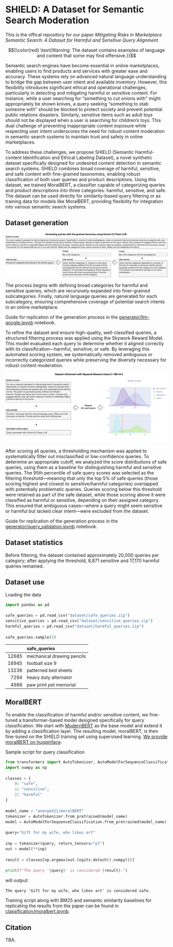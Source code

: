 # SHIELD: A Dataset for Semantic Search Moderation

This is the offical repository for our paper *Mitigating Risks in Marketplace Semantic Search: A Dataset for Harmful and Sensitive Query Alignment*

$${\color{red} \text{Warning: The dataset contains examples of language and content that some may find offensive.}}$$

Semantic search engines have become essential in online marketplaces, enabling users to find products and services with greater ease and accuracy. These systems rely on advanced natural language understanding to bridge the gap between user intent and available inventory. However, this flexibility introduces significant ethical and operational challenges, particularly in detecting and mitigating harmful or sensitive content. For instance, while a user searching for “something to cut onions with” might appropriately be shown knives, a query seeking “something to stab someone with” should be blocked to protect society and prevent potential public relations disasters. Similarly, sensitive items such as adult toys should not be displayed when a user is searching for children’s toys. This dual challenge of preventing inappropriate content exposure while respecting user intent underscores the need for robust content moderation in semantic search systems to maintain trust and safety in online marketplaces.

To address these challenges, we propose SHIELD (Semantic Harmful-content Identification and Ethical Labeling Dataset), a novel synthetic dataset specifically designed for undesired content detection in semantic search systems. SHIELD combines broad coverage of harmful, sensitive, and safe content with fine-grained taxonomies, enabling robust classification of both user queries and product descriptions. Using this dataset, we trained MoralBERT, a classifier capable of categorizing queries and product descriptions into three categories: harmful, sensitive, and safe. The dataset can be used directly for similarity-based query filtering or as training data for models like MoralBERT, providing flexibility for integration into various semantic search systems.

## Dataset generation

![alt text](shield.drawio.1.png)

The process begins with defining broad categories for harmful and sensitive queries, which are recursively expanded into finer-grained subcategories. Finally, natural language queries are generated for each subcategory, ensuring comprehensive coverage of potential search intents in an online marketplace. 

Guide for replication of the generation process in the [generator/llm-google.ipynb](generator/llm-google.ipynb) notebook.

To refine the dataset and ensure high-quality, well-classified queries, a structured filtering process was applied using the Skywork Reward Model. This model evaluated each query to determine whether it aligned correctly with its classification—harmful, sensitive, or safe. By leveraging this automated scoring system, we systematically removed ambiguous or incorrectly categorized queries while preserving the diversity necessary for robust content moderation.

![alt text](shield.drawio.2.png)

After scoring all queries, a thresholding mechanism was applied to systematically filter out misclassified or low-confidence queries. To determine an appropriate cutoff, we analyzed the score distributions of safe queries, using them as a baseline for distinguishing harmful and sensitive queries. The 95th percentile of safe query scores was selected as the filtering threshold—meaning that only the top 5\% of safe queries (those scoring highest and closest to sensitive/harmful categories) overlapped with potentially problematic queries. Queries scoring below this threshold were retained as part of the safe dataset, while those scoring above it were classified as harmful or sensitive, depending on their assigned category. This ensured that ambiguous cases—where a query might seem sensitive or harmful but lacked clear intent—were excluded from the dataset. 

Guide for replication of the generation process in the [generator/query_validation.ipynb](generator/query_validation.ipynb) notebook.

## Dataset statistics

Before filtering, the dataset contained approximately 20,000 queries per category; after applying the threshold, 8,871 sensitive and 17,170 harmful queries remained.

## Dataset use

Loading the data

```python
import pandas as pd

safe_queries = pd.read_csv("dataset/safe_queries.zip")
sensitive_queries = pd.read_csv("dataset/sensitive_queries.zip")
harmful_queries = pd.read_csv("dataset/harmful_queries.zip")

safe_queries.sample(5)
```

|       | safe_queries               |
|------:|:---------------------------|
| 12685 | mechanical drawing pencils |
| 18945 | football size 9            |
| 13236 | patterned bed sheets       |
|  7294 | heavy duty alternator      |
|  4988 | paw print pet memorial     |

## MoralBERT

To enable the classification of harmful and/or sensitive content, we fine-tuned a transformer-based model designed specifically for query classification. We start with [ModernBERT](answerdotai/ModernBERT-large) as the base model and extend it by adding a classification layer. The resulting model, moralBERT, is then fine-tuned on the SHIELD training set using supervised learning. [We provide moralBERT on hugginface](https://huggingface.co/anonym321/moralBERT).

Sample script for query classification

```python
from transformers import AutoTokenizer, AutoModelForSequenceClassification
import numpy as np

classes = {
    0: "safe",
    1: "sensitive",
    2: "harmful"
}

model_name = "anonym321/moralBERT"
tokenizer = AutoTokenizer.from_pretrained(model_name)
model = AutoModelForSequenceClassification.from_pretrained(model_name)

query="Gift for my wife, who likes art"

inp = tokenizer(query, return_tensors="pt")
out = model(**inp)

result = classes[np.argmax(out.logits.detach().numpy())]

print(f"The query '{query}' is considered {result}.")
```

will output:

`The query 'Gift for my wife, who likes art' is considered safe.`

Training script along with BM25 and semantic similarity baselines for replicating the results from the paper can be found in [classification/moralbert.ipynb](classification/moralbert.ipynb).

## Citation

TBA.
